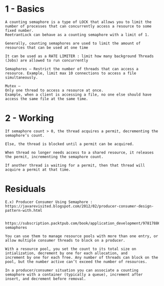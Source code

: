    
   
# 1 - Basics

    A counting semaphore is a type of LOCK that allows you to limit the number of processes that can concurrently access a resource to some fixed number.
    ReetrantLock can behave as a counting semaphore with a limit of 1.
    
    Generally, counting semaphores are used to limit the amount of resources that can be used at one time
    
    It can be used as a RATE LIMITER : limit how many background Threads (Jobs) are allowed to run concurrently

    Semaphores – Restrict the number of threads that can access a resource. Example, limit max 10 connections to access a file simultaneously.

    Mutex – 
    Only one thread to access a resource at once. 
    Example, when a client is accessing a file, no one else should have access the same file at the same time.
    

# 2 - Working

    If semaphore count > 0, the thread acquires a permit, decrementing the semaphore’s count.

    Else, the thread is blocked until a permit can be acquired.

    When thread no longer needs access to a shared resource, it releases the permit, incrementing the semaphore count.

    If another thread is waiting for a permit, then that thread will acquire a permit at that time.

  
    
# Residuals

    E.x) Producer Consumer Using Semaphore : https://javarevisited.blogspot.com/2012/02/producer-consumer-design-pattern-with.html

     https://subscription.packtpub.com/book/application_development/9781788627900/3/ch03lvl1sec20/counting-semaphores

    You can use them to manage resource pools with more than one entry, or allow multiple consumer threads to block on a producer.

    With a resource pool, you set the count to its total size on intialization, decrement by one for each allocation, and 
    increment by one for each free. Any number of threads can block on the pool, but the number active can’t exceed the number of resources.

    In a producer/consumer situation you can associate a counting semaphore with a container (typically a queue), increment after insert, and decrement before removal.



